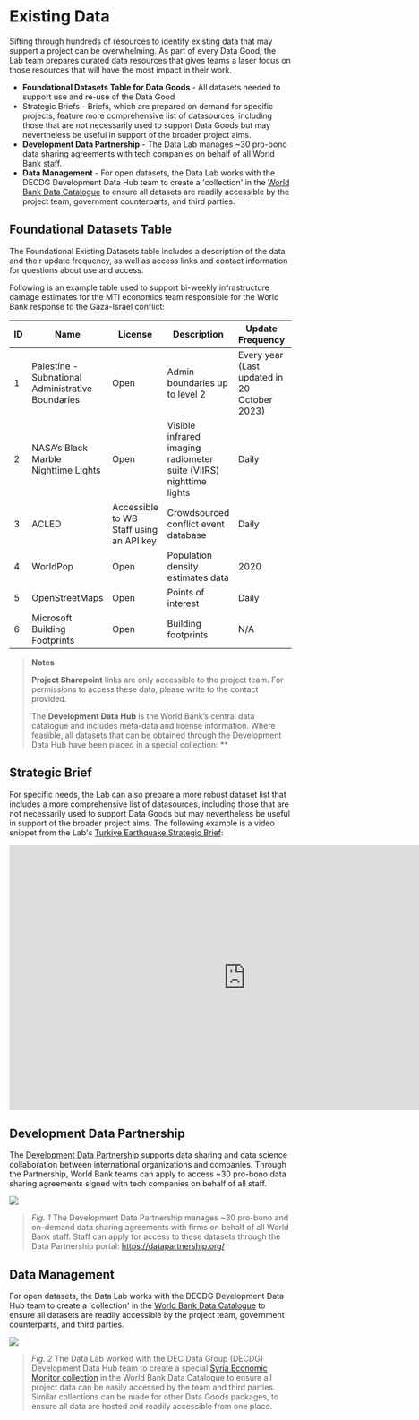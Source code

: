 # Existing Data

Sifting through hundreds of resources to identify existing data that may support a project can be overwhelming. As part of every Data Good, the Lab team prepares curated data resources that gives teams a laser focus on those resources that will have the most impact in their work. 

- **Foundational Datasets Table for Data Goods** - All datasets needed to support use and re-use of the Data Good
- Strategic Briefs - Briefs, which are prepared on demand for specific projects, feature more comprehensive list of datasources, including those that are not necessarily used to support Data Goods but may nevertheless be useful in support of the broader project aims.
- **Development Data Partnership** - The Data Lab manages ~30 pro-bono data sharing agreements with tech companies on behalf of all World Bank staff. 
- **Data Management** - For open datasets, the Data Lab works with the DECDG Development Data Hub team to create a 'collection' in the [World Bank Data Catalogue](https://datacatalog.worldbank.org/int/home) to ensure all datasets are readily accessible by the project team, government counterparts, and third parties.

## Foundational Datasets Table

The Foundational Existing Datasets table includes a description of the data and their update frequency, as well as access links and contact information for questions about use and access.

Following is an example table used to support bi-weekly infrastructure damage estimates for the MTI economics team responsible for the World Bank response to the Gaza-Israel conflict:

| ID   | Name                                              | License                                 | Description                                                  | Update Frequency                             | Access                                                       | Contact                                                      |
| ---- | ------------------------------------------------- | --------------------------------------- | ------------------------------------------------------------ | -------------------------------------------- | ------------------------------------------------------------ | ------------------------------------------------------------ |
| 1    | Palestine - Subnational Administrative Boundaries | Open                                    | Admin boundaries up to level 2                               | Every year (Last updated in 20 October 2023) | [HDX](https://data.humdata.org/dataset/cod-ab-pse)           | [Data Lab](mailto:datalab%40worldbank.org)                   |
| 2    | NASA’s Black Marble Nighttime Lights              | Open                                    | Visible infrared imaging radiometer suite (VIIRS) nighttime lights | Daily                                        | [NASA’s Black Marble](http://blackmarble.gsfc.nasa.gov/)     | [Geospatial Operations Support Team](mailto:gost%40worldbank.org) or [Data Lab](mailto:datalab%40worldbank.org) |
| 3    | ACLED                                             | Accessible to WB Staff using an API key | Crowdsourced conflict event database                         | Daily                                        | [ACLED Data Export Tool](https://acleddata.com/data-export-tool/) | [Data Lab](mailto:datalab%40worldbank.org)                   |
| 4    | WorldPop                                          | Open                                    | Population density estimates data                            | 2020                                         | [WorldPop](https://hub.worldpop.org/geodata/summary?id=46388) | [Data Lab](mailto:datalab%40worldbank.org)                   |
| 5    | OpenStreetMaps                                    | Open                                    | Points of interest                                           | Daily                                        | [HdX](https://data.humdata.org/search?q=palestine&ext_search_source=main-nav) | [Data Lab](mailto:datalab%40worldbank.org)                   |
| 6    | Microsoft Building Footprints                     | Open                                    | Building footprints                                          | N/A                                          | [GitHub](https://github.com/microsoft/GlobalMLBuildingFootprints) | [Data Lab](mailto:datalab%40worldbank.org)                   |

> **Notes**
>
> **Project Sharepoint** links are only accessible to the project team. For permissions to access these data, please write to the contact provided.
>
> The **Development Data Hub** is the World Bank’s central data catalogue and includes meta-data and license information. Where feasible, all datasets that can be obtained through the Development Data Hub have been placed in a special collection: **

## Strategic Brief

For specific needs, the Lab can also prepare a more robust dataset list that includes a more comprehensive list of datasources,  including those that are not necessarily used to support Data Goods but may nevertheless be useful in support of the broader project aims. The following example is a video snippet from the Lab's [Turkiye Earthquake Strategic Brief](https://datapartnership.org/turkiye-earthquake-impact/reports/turkiye-earthquake-strategic-brief.html):

<iframe width="843" height="474" src="https://www.youtube.com/embed/gzJ6o-mXt6A" title="Data Lab Strategic Brief for Turkiye Earthquake Impact Analysis: Data Sources" frameborder="0" allow="accelerometer; autoplay; clipboard-write; encrypted-media; gyroscope; picture-in-picture; web-share" allowfullscreen></iframe>



## Development Data Partnership

The [Development Data Partnership](https://datapartnership.org/) supports data sharing and data science collaboration between international organizations and companies. Through the Partnership, World Bank teams can apply to access ~30 pro-bono data sharing agreements signed with tech companies on behalf of all staff. 

![](images/intro-partnership-logos.png)

> *Fig. 1* The Development Data Partnership manages ~30 pro-bono and on-demand data sharing agreements with firms on behalf of all World Bank staff. Staff can apply for access to these datasets through the Data Partnership portal: https://datapartnership.org/

## Data Management

For open datasets, the Data Lab works with the DECDG Development Data Hub team to create a 'collection' in the [World Bank Data Catalogue](https://datacatalog.worldbank.org/int/home) to ensure all datasets are readily accessible by the project team, government counterparts, and third parties. 

![](images/intro-hub-collection-syria.png)

> *Fig. 2* The Data Lab worked with the DEC Data Group (DECDG) Development Data Hub team to create a special [Syria Economic Monitor collection](https://datacatalog.worldbank.org/int/getting-started) in the World Bank Data Catalogue to ensure all project data can be easily accessed by the team and third parties. Similar collections can be made for other Data Goods packages, to ensure all data are hosted and readily accessible from one place.
